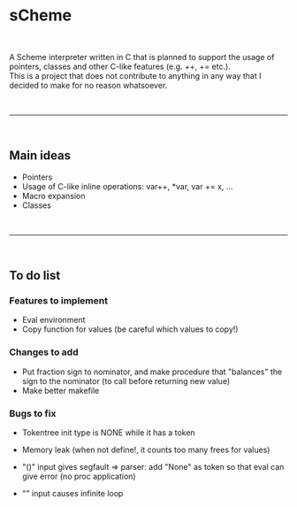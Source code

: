 # sCheme

<br>

A Scheme interpreter written in C that is planned to support the usage of pointers, classes and other C-like features (e.g. ++, += etc.). \
This is a project that does not contribute to anything in any way that I decided to make for no reason whatsoever. 

<br>

---
<br>

## Main ideas
- Pointers
- Usage of C-like inline operations: var++,  *var, var += x, ...
- Macro expansion
- Classes

<br>

---
<br>

## To do list

### Features to implement
- Eval environment
- Copy function for values (be careful which values to copy!)

### Changes to add
- Put fraction sign to nominator, and make procedure that "balances" the sign to the nominator (to call before returning new value)
- Make better makefile

### Bugs to fix
- Tokentree init type is NONE while it has a token
- Memory leak (when not define!, it counts too many frees for values)

- "()" input gives segfault
    => parser: add "None" as token so that eval can give error (no proc application)
- "" input causes infinite loop
